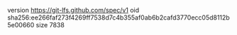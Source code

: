 version https://git-lfs.github.com/spec/v1
oid sha256:ee266faf273f4269ff7538d7c4b355af0ab6b2cafd3770ecc05d8112b5e00660
size 7838
